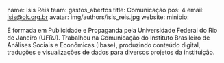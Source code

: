 name: Isis Reis
team: gastos_abertos
title: Comunicação
pos: 4
email: isis@ok.org.br
avatar: img/authors/isis_reis.jpg
website: 
minibio:

É formada em Publicidade e Propaganda pela Universidade Federal do Rio de Janeiro (UFRJ). Trabalhou na Comunicação do Instituto Brasileiro de Análises Sociais e Econômicas (Ibase), produzindo conteúdo digital, traduções e visualizações de dados para diversos projetos da instituição.
